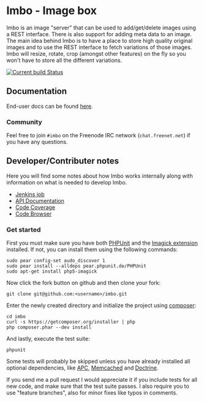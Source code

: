 # Imbo - Image box
Imbo is an image "server" that can be used to add/get/delete images using a REST interface. There is also support for adding meta data to an image. The main idea behind Imbo is to have a place to store high quality original images and to use the REST interface to fetch variations of those images. Imbo will resize, rotate, crop (amongst other features) on the fly so you won't have to store all the different variations.

[![Current build Status](https://secure.travis-ci.org/imbo/imbo.png)](http://travis-ci.org/imbo/imbo)

## Documentation
End-user docs can be found [here](http://docs.imbo-project.org/en/latest/).

### Community
Feel free to join `#imbo` on the Freenode IRC network (`chat.freenet.net`) if you have any questions.

## Developer/Contributer notes
Here you will find some notes about how Imbo works internally along with information on what is needed to develop Imbo.

* [Jenkins job](http://ci.starzinger.net/job/Imbo/)
* [API Documentation](http://ci.starzinger.net/job/Imbo/API_Documentation/)
* [Code Coverage](http://ci.starzinger.net/job/Imbo/Code_Coverage/)
* [Code Browser](http://ci.starzinger.net/job/Imbo/Code_Browser/)

### Get started
First you must make sure you have both [PHPUnit](http://phpunit.de) and the [Imagick extension](http://pecl.php.net/package/imagick) installed. If not, you can install them using the following commands:

    sudo pear config-set audo_discover 1
    sudo pear install --alldeps pear.phpunit.de/PHPUnit
    sudo apt-get install php5-imagick

Now click the fork button on github and then clone your fork:

    git clone git@github.com:<username>/imbo.git

Enter the newly created directory and initialize the project using [composer](http://getcomposer.org):

    cd imbo
    curl -s https://getcomposer.org/installer | php
    php composer.phar --dev install

And lastly, execute the test suite:

    phpunit

Some tests will probably be skipped unless you have already installed all optional dependencies, like [APC](http://pecl.php.net/package/apc), [Memcached](http://pecl.php.net/package/memcached) and [Doctrine](http://www.doctrine-project.org).

If you send me a pull request I would appreciate it if you include tests for all new code, and make sure that the test suite passes. I also require you to use "feature branches", also for minor fixes like typos in comments.
